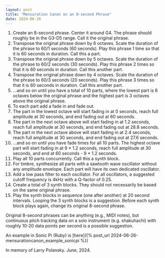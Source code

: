 ```yaml
---
layout: post
title: "Mensuration Canon on an 8-second Phrase"
date: 2024-06-26
---
```


1. Create an 8-second phrase. Center it around G4. The phrase should roughly be in the G3-D5 range. Call it the original phrase.
2. Transpose the original phrase down by 6 octaves. Scale the duration of the phrase to 60/1 seconds (60 seconds). Play this phrase 1 time so that it is 60 seconds in duration. Call this a part.
3. Transpose the original phrase down by 5 octaves. Scale the duration of the phrase to 60/2 seconds (30 seconds). Play this phrase 2 times so that it is 60 seconds in duration. Call this another part.
4. Transpose the original phrase down by 4 octaves. Scale the duration of the phrase to 60/3 seconds (20 seconds). Play this phrase 3 times so that it is 60 seconds in duration. Call this another part.
5. ...and so on until you have a total of 10 parts, where the lowest part is 6 octaves below the original phrase and the highest part is 3 octaves above the original phrase.
6. To each part add a fade in and fade out.
7. The part in the lowest octave will start fading in at 0 seconds, reach full amplitude at 30 seconds, and end fading out at 60 seconds.
8. The part in the next octave above will start fading in at 1.2 seconds, reach full amplitude at 30 seconds, and end fading out at 28.8 seconds.
9. The part in the next octave above will start fading in at 2.4 seconds, reach full amplitude at 30 seconds, and end fading out at 27.6 seconds.
10. ...and so on until you have fade times for all 10 parts. The highest octave part will start fading in at 9 * 1.2 seconds, reach full amplitude at 30 seconds, and end at 60 seconds - 9 * 1.2 seconds.
11. Play all 10 parts concurrently. Call this a synth block.
12. For timbre, synthesize all parts with a sawtooth wave oscillator without any amplitude envelope. Each part will have its own dedicated oscillator.
13. Add a low pass filter to each oscillator. For all oscillators, a suggested cutoff frequency is 4kHz with a Q-factor of 0.25.
14. Create a total of 3 synth blocks. They should not necessarily be based on the same original phrase.
15. Play the synth blocks in sequence (one after another) at 20 second intervals. Looping the 3 synth blocks is a suggestion. Before each synth block plays again, change its original 8-second phrase.

Original 8-second phrases can be anything (e.g., MIDI notes), but continuous pitch tracking data on a solo instrument (e.g. shakuhachi) with roughly 10-20 data points per second is a possible suggestion.


An example in Sonic Pi (Ruby) is [here]({% post_url 2024-06-26-mensurationcanon_example_sonicpi %})

In memory of Larry Polansky. June, 2024.

